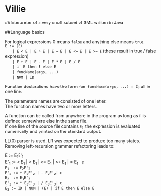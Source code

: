 # Villie
##Interpreter of a very small subset of SML written in Java

##Language basics

For logical expressions 0 means `false` and anything else means `true`. <br/>
`E := (E)` <br/>
&nbsp;&nbsp;&nbsp;&nbsp;&nbsp;&nbsp;`| E < E | E > E | E = E | E <= E | E >= E` (these result in true / false expression) <br/>
&nbsp;&nbsp;&nbsp;&nbsp;&nbsp;&nbsp;`| E + E | E - E | E * E | E / E` <br/>
&nbsp;&nbsp;&nbsp;&nbsp;&nbsp;&nbsp;`| if E then E else E` <br/>
&nbsp;&nbsp;&nbsp;&nbsp;&nbsp;&nbsp;`| funcName(args, ...)` <br/>
&nbsp;&nbsp;&nbsp;&nbsp;&nbsp;&nbsp;`| NUM | ID` <br/>

Function declarations have the form `fun funcName(args, ...) = E;` all in one line. <br/>

The parameters names are consisted of one letter. <br/>
The function names have two or more letters. <br/>

A function can be called from anywhere in the program as long as it is defined somewhere else in the same file. <br/>
If one line of the source file contains `E;` the expression is evaluated numerically and printed on the standard output. <br/>

LL(0) parser is used. LR was expected to produce too many states. <br/>
Removing left-recursion grammar refactoring leads to: <br/>

E := E<sub>1</sub>E'<sub>1</sub> <br/>
E'<sub>1</sub> := < E<sub>1</sub> | > E<sub>1</sub> | <= E<sub>1</sub> | >= E<sub>1</sub> | = E<sub>1</sub> | ε <br/>
`E`<sub>`1`</sub>`  := E`<sub>`2`</sub>`E'`<sub>`2`</sub> <br/>
`E'`<sub>`2`</sub>` := + E`<sub>`2`</sub>`E'`<sub>`2`</sub>` | - E`<sub>`2`</sub>`E'`<sub>`2`</sub>` | ε `<br/>
`E`<sub>`2`</sub>`  := E`<sub>`3`</sub>`E'`<sub>`3`</sub> <br/>
`E'`<sub>`3`</sub>` := * E`<sub>`3`</sub>`E'`<sub>`3`</sub>` | / E`<sub>`3`</sub>`E'`<sub>`3`</sub>` | ε `<br/>
`E`<sub>`3`</sub>`  := ID | NUM | (E) | if E then E else E `<br/>
